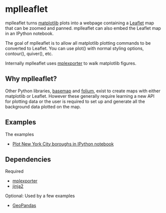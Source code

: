 mplleaflet
==========
mplleaflet turns [matplotlib](http://matplotlib.org) plots into a webpage
containing a [Leaflet](http://leafletjs.com) map that can be zoomed and
panned. mplleaflet can also embed the Leaflet map in an IPython notebook.

The goal of mplleaflet is to allow all matplotlib plotting commands to be
converted to Leaflet. You can use plot() with normal styling options,
contour(), quiver(), etc.

Internally mplleaflet uses [mplexporter](https://github.com/mpld3/mplexporter)
to walk matplotlib figures.

Why mplleaflet?
---------------
Other Python libraries, [basemap](http://matplotlib.org/basemap/) and
[folium](https://github.com/wrobstory/folium), exist to create maps with
either matplotlib or Leaflet. However these generally require learning a new
API for plotting data or the user is required to set up and generate all the
background data plotted on the map.

Examples
--------
The examples

* [Plot New York City boroughs in IPython
  notebook](http://nbviewer.ipython.org/github/jwass/mplleaflet/blob/master/examples/NYC%20Boroughs.ipynb)

Dependencies
------------
Required
* [mplexporter](https://github.com/mpld3/mplexporter)
* [jinja2](http://jinja.pocoo.org/)

Optional: Used by a few examples
* [GeoPandas](https://github.com/kjordahl/geopandas)
